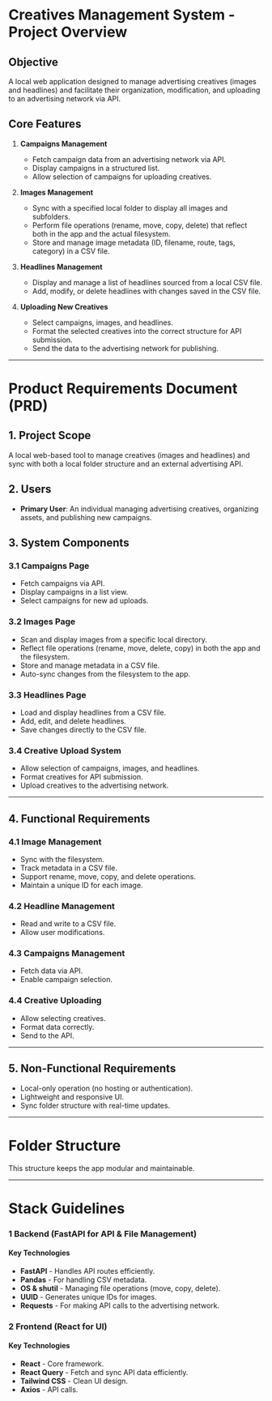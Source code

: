 # **Creatives Management System - Project Overview**

## **Objective**
A local web application designed to manage advertising creatives (images and headlines) and facilitate their organization, modification, and uploading to an advertising network via API.

## **Core Features**
1. **Campaigns Management**  
   - Fetch campaign data from an advertising network via API.
   - Display campaigns in a structured list.
   - Allow selection of campaigns for uploading creatives.

2. **Images Management**  
   - Sync with a specified local folder to display all images and subfolders.
   - Perform file operations (rename, move, copy, delete) that reflect both in the app and the actual filesystem.
   - Store and manage image metadata (ID, filename, route, tags, category) in a CSV file.

3. **Headlines Management**  
   - Display and manage a list of headlines sourced from a local CSV file.
   - Add, modify, or delete headlines with changes saved in the CSV file.

4. **Uploading New Creatives**  
   - Select campaigns, images, and headlines.
   - Format the selected creatives into the correct structure for API submission.
   - Send the data to the advertising network for publishing.

---

# **Product Requirements Document (PRD)**

## **1. Project Scope**
A local web-based tool to manage creatives (images and headlines) and sync with both a local folder structure and an external advertising API.

## **2. Users**
- **Primary User**: An individual managing advertising creatives, organizing assets, and publishing new campaigns.

## **3. System Components**
### **3.1 Campaigns Page**
- Fetch campaigns via API.
- Display campaigns in a list view.
- Select campaigns for new ad uploads.

### **3.2 Images Page**
- Scan and display images from a specific local directory.
- Reflect file operations (rename, move, delete, copy) in both the app and the filesystem.
- Store and manage metadata in a CSV file.
- Auto-sync changes from the filesystem to the app.

### **3.3 Headlines Page**
- Load and display headlines from a CSV file.
- Add, edit, and delete headlines.
- Save changes directly to the CSV file.

### **3.4 Creative Upload System**
- Allow selection of campaigns, images, and headlines.
- Format creatives for API submission.
- Upload creatives to the advertising network.

---

## **4. Functional Requirements**
### **4.1 Image Management**
- Sync with the filesystem.
- Track metadata in a CSV file.
- Support rename, move, copy, and delete operations.
- Maintain a unique ID for each image.

### **4.2 Headline Management**
- Read and write to a CSV file.
- Allow user modifications.

### **4.3 Campaigns Management**
- Fetch data via API.
- Enable campaign selection.

### **4.4 Creative Uploading**
- Allow selecting creatives.
- Format data correctly.
- Send to the API.

---

## **5. Non-Functional Requirements**
- Local-only operation (no hosting or authentication).
- Lightweight and responsive UI.
- Sync folder structure with real-time updates.

---

# **Folder Structure**
This structure keeps the app modular and maintainable.

---

# **Stack Guidelines**
### **1️ Backend (FastAPI for API & File Management)**

#### **Key Technologies**
- **FastAPI** - Handles API routes efficiently.
- **Pandas** - For handling CSV metadata.
- **OS & shutil** - Managing file operations (move, copy, delete).
- **UUID** - Generates unique IDs for images.
- **Requests** - For making API calls to the advertising network.

### **2️ Frontend (React for UI)**

#### **Key Technologies**
- **React** - Core framework.
- **React Query** - Fetch and sync API data efficiently.
- **Tailwind CSS** - Clean UI design.
- **Axios** - API calls.
